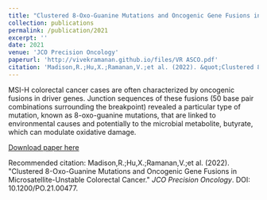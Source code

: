 ```yaml
---
title: "Clustered 8-Oxo-Guanine Mutations and Oncogenic Gene Fusions in Microsatellite-Unstable Colorectal Cancer"
collection: publications
permalink: /publication/2021
excerpt: ''
date: 2021
venue: 'JCO Precision Oncology'
paperurl: 'http://vivekramanan.github.io/files/VR ASCO.pdf'
citation: 'Madison,R.;Hu,X.;Ramanan,V.;et al. (2022). &quot;Clustered 8-Oxo-Guanine Mutations and Oncogenic Gene Fusions in Microsatellite-Unstable Colorectal Cancer.&quot; <i>JCO Precision Ongoloy</i>. DOI: 10.1200/PO.21.00477.'
---
```

MSI-H colorectal cancer cases are often characterized by oncogenic fusions in driver genes. Junction sequences of these fusions (50 base pair combinations surrounding the breakpoint) revealed a particular type of mutation, known as 8-oxo-guanine mutations, that are linked to environmental causes and potentially to the microbial metabolite, butyrate, which can modulate oxidative damage. 

[Download paper here](http://vivekramanan.github.io/files/VR-ASCO-Paper.pdf)

Recommended citation: Madison,R.;Hu,X.;Ramanan,V.;et al. (2022). "Clustered 8-Oxo-Guanine Mutations and Oncogenic Gene Fusions in Microsatellite-Unstable Colorectal Cancer." <i>JCO Precision Oncology</i>. DOI: 10.1200/PO.21.00477.
